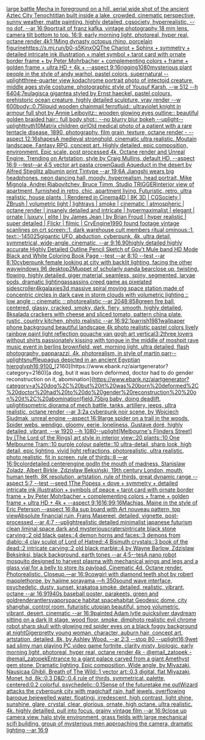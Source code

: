 [large battle Mecha in foreground on a hill, aerial wide shot of the ancient Aztec City Tenochtitlan built inside a lake, crowded, cinematic perspective, sunny weather, matte painting, highly detailed, cgsociety, hyperrealistic, --no dof, --ar 16:9](https://www.ebank.nz/aiartgenerator?category=large%20battle%20Mecha%20in%20foreground%20on%20a%20hill%2C%20aerial%20wide%20shot%20of%20the%20ancient%20Aztec%20City%20Tenochtitlan%20built%20inside%20a%20lake%2C%20crowded%2C%20cinematic%20perspective%2C%20sunny%20weather%2C%20matte%20painting%2C%20highly%20detailed%2C%20cgsociety%2C%20hyperrealistic%2C%20--no%20dof%2C%20--ar%2016%3A9)[portrait of franz kafka, vintage photography 18 mm lens, camera tilt bottom to top. 16:9, early morning light, photoreal, hyper real, octane render 4k](https://www.ebank.nz/aiartgenerator?category=portrait%20of%20franz%20kafka%2C%20vintage%20photography%2018%20mm%20lens%2C%20camera%20tilt%20bottom%20to%20top.%2016%3A9%2C%20early%20morning%20light%2C%20photoreal%2C%20hyper%20real%2C%20octane%20render%204k)[1:1](https://www.ebank.nz/aiartgenerator?category=1%3A1)[Ming dynasty octopus rhino, porcelain figurine](https://www.ebank.nz/aiartgenerator?category=Ming%20dynasty%20octopus%20rhino%2C%20porcelain%20figurine)[<https://s.mj.run/b0-s5KjnxOQ>](https://www.ebank.nz/aiartgenerator?category=%3Chttps%3A//s.mj.run/b0-s5KjnxOQ%3E)[The Chariot + Sphinx + symmetry + detailed intricate ink illustration + malet symbol + tarot card with ornate border frame + by Peter Mohrbacher + complementing colors + frame + golden frame + ultra HD + 4k + --aspect 9:16](https://www.ebank.nz/aiartgenerator?category=The%20Chariot%20%2B%20Sphinx%20%2B%20symmetry%20%2B%20detailed%20intricate%20ink%20illustration%20%2B%20malet%20symbol%20%2B%20tarot%20card%20with%20ornate%20border%20frame%20%2B%20by%20Peter%20Mohrbacher%20%2B%20complementing%20colors%20%2B%20frame%20%2B%20golden%20frame%20%2B%20ultra%20HD%20%2B%204k%20%2B%20--aspect%209%3A16)[rigging](https://www.ebank.nz/aiartgenerator?category=rigging)[1080](https://www.ebank.nz/aiartgenerator?category=1080)[mysterious plant people in the style of andy warhol, pastel colors, supernatural --uplight](https://www.ebank.nz/aiartgenerator?category=mysterious%20plant%20people%20in%20the%20style%20of%20andy%20warhol%2C%20pastel%20colors%2C%20supernatural%20--uplight)[three-quarter view kodachrome portrait photo of intectoid creature, middle ages style costume, photographic style of Yousuf Karsh, --w 512 --h 640](https://www.ebank.nz/aiartgenerator?category=three-quarter%20view%20kodachrome%20portrait%20photo%20of%20intectoid%20creature%2C%20middle%20ages%20style%20costume%2C%20photographic%20style%20of%20Yousuf%20Karsh%2C%20--w%20512%20--h%20640)[4:7](https://www.ebank.nz/aiartgenerator?category=4%3A7)[eulagisca gigantea styled by Ernst haeckel, pastel colours, prehistoric ocean creature, highly detailed sculpture, vray render --w 600](https://www.ebank.nz/aiartgenerator?category=eulagisca%20gigantea%20styled%20by%20Ernst%20haeckel%2C%20pastel%20colours%2C%20prehistoric%20ocean%20creature%2C%20highly%20detailed%20sculpture%2C%20vray%20render%20--w%20600)[body](https://www.ebank.nz/aiartgenerator?category=body)[::0.75](https://www.ebank.nz/aiartgenerator?category=%3A%3A0.75)[liquid wooden chainmail ferrofluid:: ultraviolet knight in armour full shot by Annie Leibovitz:: wooden glowing eyes outline:: beautiful golden braided hair:: full body shot:: --no blurry blur bokeh --uplight](https://www.ebank.nz/aiartgenerator?category=liquid%20wooden%20chainmail%20ferrofluid%3A%3A%20ultraviolet%20knight%20in%20armour%20full%20shot%20by%20Annie%20Leibovitz%3A%3A%20wooden%20glowing%20eyes%20outline%3A%3A%20beautiful%20golden%20braided%20hair%3A%3A%20full%20body%20shot%3A%3A%20--no%20blurry%20blur%20bokeh%20--uplight)[--uplight](https://www.ebank.nz/aiartgenerator?category=--uplight)[truth](https://www.ebank.nz/aiartgenerator?category=truth)[10](https://www.ebank.nz/aiartgenerator?category=10)[Matrix children girl](https://www.ebank.nz/aiartgenerator?category=Matrix%20children%20girl)[Old medical photo of a patient with a rare tentacle disease, 1890, photography, film grain, texture, octane render - --aspect 12:16](https://www.ebank.nz/aiartgenerator?category=Old%20medical%20photo%20of%20a%20patient%20with%20a%20rare%20tentacle%20disease%2C%201890%2C%20photography%2C%20film%20grain%2C%20texture%2C%20octane%20render%20-%20--aspect%2012%3A16)[shapes](https://www.ebank.nz/aiartgenerator?category=shapes)[A medieval stronghold, cinematic ultra realistic. Moutain landscape. Fantasy RPG, concept art. Highly detailed, epic composition, environment. Epic scale, post processed 4k, Octane render and Unreal Engine. Trending on Artstation, style by Craig Mullins, default HD, --aspect 16:9 --test](https://www.ebank.nz/aiartgenerator?category=A%20medieval%20stronghold%2C%20cinematic%20ultra%20realistic.%20Moutain%20landscape.%20Fantasy%20RPG%2C%20concept%20art.%20Highly%20detailed%2C%20epic%20composition%2C%20environment.%20Epic%20scale%2C%20post%20processed%204k%2C%20Octane%20render%20and%20Unreal%20Engine.%20Trending%20on%20Artstation%2C%20style%20by%20Craig%20Mullins%2C%20default%20HD%2C%20--aspect%2016%3A9%20--test)[--ar 4:5 vector art pasta crown](https://www.ebank.nz/aiartgenerator?category=--ar%204%3A5%20vector%20art%20pasta%20crown)[Gaudi Aqueduct  in the desert by Alfred Stieglitz albumin print Tintype --ar 19:6](https://www.ebank.nz/aiartgenerator?category=Gaudi%20Aqueduct%20%20in%20the%20desert%20by%20Alfred%20Stieglitz%20albumin%20print%20Tintype%20--ar%2019%3A6)[A Jiangshi wears big headphones, neon dancing hall, moody, hyperrealism, head portrait, Mike Mignola, Andrei Riabovitchev, Bruce Timm, Studio TRIGGER](https://www.ebank.nz/aiartgenerator?category=A%20Jiangshi%20wears%20big%20headphones%2C%20neon%20dancing%20hall%2C%20moody%2C%20hyperrealism%2C%20head%20portrait%2C%20Mike%20Mignola%2C%20Andrei%20Riabovitchev%2C%20Bruce%20Timm%2C%20Studio%20TRIGGER)[](https://www.ebank.nz/aiartgenerator?category=)[interior view of apartment, furnished in retro, chic,  apartment living, Futuristic, retro, ultra realistic, house plants, | Rendered in Cinema4D | 8K 3D | CGSociety | ZBrush | volumetric light | lightrays | smoke | cinematic | atmospheric | octane render | insanely detailed and intricate | hypermaximalist | elegant | ornate | luxury | elite | by James Jean | by Brian Froud | hyper realistic | super detailed | Flickr | filmic | CryEngine](https://www.ebank.nz/aiartgenerator?category=interior%20view%20of%20apartment%2C%20furnished%20in%20retro%2C%20chic%2C%20%20apartment%20living%2C%20Futuristic%2C%20retro%2C%20ultra%20realistic%2C%20house%20plants%2C%20%7C%20Rendered%20in%20Cinema4D%20%7C%208K%203D%20%7C%20CGSociety%20%7C%20ZBrush%20%7C%20volumetric%20light%20%7C%20lightrays%20%7C%20smoke%20%7C%20cinematic%20%7C%20atmospheric%20%7C%20octane%20render%20%7C%20insanely%20detailed%20and%20intricate%20%7C%20hypermaximalist%20%7C%20elegant%20%7C%20ornate%20%7C%20luxury%20%7C%20elite%20%7C%20by%20James%20Jean%20%7C%20by%20Brian%20Froud%20%7C%20hyper%20realistic%20%7C%20super%20detailed%20%7C%20Flickr%20%7C%20filmic%20%7C%20CryEngine)[1990 found footage vintage scanlines on crt screen::1, dark warehouse cult members ritual ominous::1, text::-1](https://www.ebank.nz/aiartgenerator?category=1990%20found%20footage%20vintage%20scanlines%20on%20crt%20screen%3A%3A1%2C%20dark%20warehouse%20cult%20members%20ritual%20ominous%3A%3A1%2C%20text%3A%3A-1)[450](https://www.ebank.nz/aiartgenerator?category=450)[25](https://www.ebank.nz/aiartgenerator?category=25)[gigantic UFO, abduction, cyberpunk, 4k, ultra detail, symmetrical, wide-angle, cinematic, --ar 9:16](https://www.ebank.nz/aiartgenerator?category=gigantic%20UFO%2C%20abduction%2C%20cyberpunk%2C%204k%2C%20ultra%20detail%2C%20symmetrical%2C%20wide-angle%2C%20cinematic%2C%20--ar%209%3A16)[.90](https://www.ebank.nz/aiartgenerator?category=.90)[highly detailed highly accurate Highly Detailed Outline Pencil Sketch of Gov’t Mule band HD Mode Black and White Coloring Book Page  --test --ar 8:10  --test --ar 8:10](https://www.ebank.nz/aiartgenerator?category=highly%20detailed%20highly%20accurate%20Highly%20Detailed%20Outline%20Pencil%20Sketch%20of%20Gov%E2%80%99t%20Mule%20band%20HD%20Mode%20Black%20and%20White%20Coloring%20Book%20Page%20%20--test%20--ar%208%3A10%20%20--test%20--ar%208%3A10)[cyberpunk female looking at city with backlit lighting, facing the other way](https://www.ebank.nz/aiartgenerator?category=cyberpunk%20female%20looking%20at%20city%20with%20backlit%20lighting%2C%20facing%20the%20other%20way)[windows 96 desktop](https://www.ebank.nz/aiartgenerator?category=windows%2096%20desktop)[2](https://www.ebank.nz/aiartgenerator?category=2)[Muppet of scholarly panda bear](https://www.ebank.nz/aiartgenerator?category=Muppet%20of%20scholarly%20panda%20bear)[close up, twisting, flowing, highly detailed, giger material, seamless, spiny, segmented, larvae pods, dramatic lighting](https://www.ebank.nz/aiartgenerator?category=close%20up%2C%20twisting%2C%20flowing%2C%20highly%20detailed%2C%20giger%20material%2C%20seamless%2C%20spiny%2C%20segmented%2C%20larvae%20pods%2C%20dramatic%20lighting)[assassins creed game as pixelated sidescroller](https://www.ebank.nz/aiartgenerator?category=assassins%20creed%20game%20as%20pixelated%20sidescroller)[4k](https://www.ebank.nz/aiartgenerator?category=4k)[galaxies](https://www.ebank.nz/aiartgenerator?category=galaxies)[3d massive spiral moving space station made of concentric circles in dark cave in storm clouds with volumetric lighting :: low angle :: cinematic :: photorealistic --ar 2048:858](https://www.ebank.nz/aiartgenerator?category=3d%20massive%20spiral%20moving%20space%20station%20made%20of%20concentric%20circles%20in%20dark%20cave%20in%20storm%20clouds%20with%20volumetric%20lighting%20%3A%3A%20low%20angle%20%3A%3A%20cinematic%20%3A%3A%20photorealistic%20--ar%202048%3A858)[green fire ball, centered, glassy, cracked, smoky, dark, fiery, smooth, highly detailed, 8k](https://www.ebank.nz/aiartgenerator?category=green%20fire%20ball%2C%20centered%2C%20glassy%2C%20cracked%2C%20smoky%2C%20dark%2C%20fiery%2C%20smooth%2C%20highly%20detailed%2C%208k)[salada crackers with cheese and sliced tomato, pattern china plate, rustic, country kitchen, photo realistic --ar 16:9](https://www.ebank.nz/aiartgenerator?category=salada%20crackers%20with%20cheese%20and%20sliced%20tomato%2C%20pattern%20china%20plate%2C%20rustic%2C%20country%20kitchen%2C%20photo%20realistic%20--ar%2016%3A9)[2:1](https://www.ebank.nz/aiartgenerator?category=2%3A1)[parrish](https://www.ebank.nz/aiartgenerator?category=parrish)[1981](https://www.ebank.nz/aiartgenerator?category=1981)[wallpaper phone background beautiful landscape 4k photo realistic pastel colors lively rainbow paint light reflection gouache van gogh art vertical](https://www.ebank.nz/aiartgenerator?category=wallpaper%20phone%20background%20beautiful%20landscape%204k%20photo%20realistic%20pastel%20colors%20lively%20rainbow%20paint%20light%20reflection%20gouache%20van%20gogh%20art%20vertical)[3:2](https://www.ebank.nz/aiartgenerator?category=3%3A2)[three lovers without shirts passionately kissing with tongue in the middle of moshpit rave music event in berlins brownfield, wet, morning light, ultra detailed, flash photography, papparazzi, 4k, photorealism, in style of martin parr](https://www.ebank.nz/aiartgenerator?category=three%20lovers%20without%20shirts%20passionately%20kissing%20with%20tongue%20in%20the%20middle%20of%20moshpit%20rave%20music%20event%20in%20berlins%20brownfield%2C%20wet%2C%20morning%20light%2C%20ultra%20detailed%2C%20flash%20photography%2C%20papparazzi%2C%204k%2C%20photorealism%2C%20in%20style%20of%20martin%20parr)[--uplight](https://www.ebank.nz/aiartgenerator?category=--uplight)[snuffleupagus depicted in an ancient Egyptian hieroglyph](https://www.ebank.nz/aiartgenerator?category=snuffleupagus%20depicted%20in%20an%20ancient%20Egyptian%20hieroglyph)[16:9](https://www.ebank.nz/aiartgenerator?category=16%3A9)[100_](https://www.ebank.nz/aiartgenerator?category=100_)[2160](https://www.ebank.nz/aiartgenerator?category=2160)[a dog, but it was born deformed, doctor had to do gender reconstruction  on it, abomination](https://www.ebank.nz/aiartgenerator?category=a%20dog%2C%20but%20it%20was%20born%20deformed%2C%20doctor%20had%20to%20do%20gender%20reconstruction%20%20on%20it%2C%20abomination)[field](https://www.ebank.nz/aiartgenerator?category=field)[.75](https://www.ebank.nz/aiartgenerator?category=.75)[big baby, doing deadlift, uplight](https://www.ebank.nz/aiartgenerator?category=big%20baby%2C%20doing%20deadlift%2C%20uplight)[isometric diorama of mech battle, tanks, artillery, jeeps, ultra realistic, octane render --ar 3:2](https://www.ebank.nz/aiartgenerator?category=isometric%20diorama%20of%20mech%20battle%2C%20tanks%2C%20artillery%2C%20jeeps%2C%20ultra%20realistic%2C%20octane%20render%20--ar%203%3A2)[a cyberpunk noir scene, by Wojciech Siudmak, unreal engine --aspect 16:9](https://www.ebank.nz/aiartgenerator?category=a%20cyberpunk%20noir%20scene%2C%20by%20Wojciech%20Siudmak%2C%20unreal%20engine%20--aspect%2016%3A9)[large spider on a trail in the woods, Spider webs, wendigo, gloomy, eerie, loneliness, Gustave doré, highly detailed, vibrant, --w 1920 --h 1080](https://www.ebank.nz/aiartgenerator?category=large%20spider%20on%20a%20trail%20in%20the%20woods%2C%20Spider%20webs%2C%20wendigo%2C%20gloomy%2C%20eerie%2C%20loneliness%2C%20Gustave%20dor%C3%A9%2C%20highly%20detailed%2C%20vibrant%2C%20--w%201920%20--h%201080)[--uplight](https://www.ebank.nz/aiartgenerator?category=--uplight)[[Melbourne's Flinders Street] by [The Lord of the Rings] art style in interior view::20 plants::10 One Melbourne Tram::10 purple colour palette::10 ultra-detail, sharp look, high detail, epic lighting, vivid light refractions, photorealistic, ultra realistic, photo realistic, fit in screen, rule of thirds::8 —ar 16:9](https://www.ebank.nz/aiartgenerator?category=%5BMelbourne%27s%20Flinders%20Street%5D%20by%20%5BThe%20Lord%20of%20the%20Rings%5D%20art%20style%20in%20interior%20view%3A%3A20%20plants%3A%3A10%20One%20Melbourne%20Tram%3A%3A10%20purple%20colour%20palette%3A%3A10%20ultra-detail%2C%20sharp%20look%2C%20high%20detail%2C%20epic%20lighting%2C%20vivid%20light%20refractions%2C%20photorealistic%2C%20ultra%20realistic%2C%20photo%20realistic%2C%20fit%20in%20screen%2C%20rule%20of%20thirds%3A%3A8%20%E2%80%94ar%2016%3A9)[color](https://www.ebank.nz/aiartgenerator?category=color)[detailed,](https://www.ebank.nz/aiartgenerator?category=detailed%2C)[center](https://www.ebank.nz/aiartgenerator?category=center)[engine,](https://www.ebank.nz/aiartgenerator?category=engine%2C)[god](https://www.ebank.nz/aiartgenerator?category=god)[In the mouth of madness, Stanislaw Zoladz, Albert Birkle, Zdzisław Beksiński, 19th century London, mouth, human teeth, 8K resolution, artstation, rule of thirds, great dynamic range --aspect 5:7 --test --seed 1](https://www.ebank.nz/aiartgenerator?category=In%20the%20mouth%20of%20madness%2C%20Stanislaw%20Zoladz%2C%20Albert%20Birkle%2C%20Zdzis%C5%82aw%20Beksi%C5%84ski%2C%2019th%20century%20London%2C%20mouth%2C%20human%20teeth%2C%208K%20resolution%2C%20artstation%2C%20rule%20of%20thirds%2C%20great%20dynamic%20range%20--aspect%205%3A7%20--test%20--seed%201)[The Popess + dove + symmetry + detailed intricate ink illustration + symbols of peace + tarot card with ornate border frame + by Peter Mohrbacher + complementing colors + frame + golden frame + ultra HD + 4k + --aspect 9:16](https://www.ebank.nz/aiartgenerator?category=The%20Popess%20%2B%20dove%20%2B%20symmetry%20%2B%20detailed%20intricate%20ink%20illustration%20%2B%20symbols%20of%20peace%20%2B%20tarot%20card%20with%20ornate%20border%20frame%20%2B%20by%20Peter%20Mohrbacher%20%2B%20complementing%20colors%20%2B%20frame%20%2B%20golden%20frame%20%2B%20ultra%20HD%20%2B%204k%20%2B%20--aspect%209%3A16)[16:9](https://www.ebank.nz/aiartgenerator?category=16%3A9)[9:16](https://www.ebank.nz/aiartgenerator?category=9%3A16)[Machias, Maine in the style of Eric Peterson --aspect 16:8](https://www.ebank.nz/aiartgenerator?category=Machias%2C%20Maine%20in%20the%20style%20of%20Eric%20Peterson%20--aspect%2016%3A8)[a sup board with Art nouveau pattern, top view](https://www.ebank.nz/aiartgenerator?category=a%20sup%20board%20with%20Art%20nouveau%20pattern%2C%20top%20view)[Absolute financial ruin, Frans Masereel, detailed, vignette, post-processed --ar 4:7 --uplight](https://www.ebank.nz/aiartgenerator?category=Absolute%20financial%20ruin%2C%20Frans%20Masereel%2C%20detailed%2C%20vignette%2C%20post-processed%20--ar%204%3A7%20--uplight)[realistic detailed minimalist japanese futurism clean liminal space dark and mysterious](https://www.ebank.nz/aiartgenerator?category=realistic%20detailed%20minimalist%20japanese%20futurism%20clean%20liminal%20space%20dark%20and%20mysterious)[craters](https://www.ebank.nz/aiartgenerator?category=craters)[intricate black stone carving::2 old black gates::4 demon horns and faces::3 demons from diablo::4 clay sculpt of Lord of Hatred::4 Bismuth crystals::3 book of the dead::2 intricate carving::2 old black marble::4 by Wayne Barlow, Zdzislaw Beksinksi, black background, earth tones --ar 4:5](https://www.ebank.nz/aiartgenerator?category=intricate%20black%20stone%20carving%3A%3A2%20old%20black%20gates%3A%3A4%20demon%20horns%20and%20faces%3A%3A3%20demons%20from%20diablo%3A%3A4%20clay%20sculpt%20of%20Lord%20of%20Hatred%3A%3A4%20Bismuth%20crystals%3A%3A3%20book%20of%20the%20dead%3A%3A2%20intricate%20carving%3A%3A2%20old%20black%20marble%3A%3A4%20by%20Wayne%20Barlow%2C%20Zdzislaw%20Beksinksi%2C%20black%20background%2C%20earth%20tones%20--ar%204%3A5)[--tes](https://www.ebank.nz/aiartgenerator?category=--tes)[A nano robot mosquito designed to harvest plasma with mechanical wings and legs and a glass vial for a belly to store its payload. Cinematic 4d. Octane render. Photorealistic. Closeup.—ar 16:9](https://www.ebank.nz/aiartgenerator?category=A%20nano%20robot%20mosquito%20designed%20to%20harvest%20plasma%20with%20mechanical%20wings%20and%20legs%20and%20a%20glass%20vial%20for%20a%20belly%20to%20store%20its%20payload.%20Cinematic%204d.%20Octane%20render.%20Photorealistic.%20Closeup.%E2%80%94ar%2016%3A9)[cowgirl with diamond teeth shot by robert mapplethorpe, by hajime sorayama —h 350](https://www.ebank.nz/aiartgenerator?category=cowgirl%20with%20diamond%20teeth%20shot%20by%20robert%20mapplethorpe%2C%20by%20hajime%20sorayama%20%E2%80%94h%20350)[sound wave interface, psychedelic, dusty, sunset, krakatoa smoke, detailed, realistic, vibrant, octane --ar 16:9](https://www.ebank.nz/aiartgenerator?category=sound%20wave%20interface%2C%20psychedelic%2C%20dusty%2C%20sunset%2C%20krakatoa%20smoke%2C%20detailed%2C%20realistic%2C%20vibrant%2C%20octane%20--ar%2016%3A9)[1940s baseball poster, parakeets, green and gold](https://www.ebank.nz/aiartgenerator?category=1940s%20baseball%20poster%2C%20parakeets%2C%20green%20and%20gold)[render](https://www.ebank.nz/aiartgenerator?category=render)[antlers](https://www.ebank.nz/aiartgenerator?category=antlers)[vapor](https://www.ebank.nz/aiartgenerator?category=vapor)[space  habitat spacehabitat Geodesic dome, city shanghai, control room, futuristic utopian beautiful, smog volumetric, vibrant, desert, cinematic --ar 16:9](https://www.ebank.nz/aiartgenerator?category=space%20%20habitat%20spacehabitat%20Geodesic%20dome%2C%20city%20shanghai%2C%20control%20room%2C%20futuristic%20utopian%20beautiful%2C%20smog%20volumetric%2C%20vibrant%2C%20desert%2C%20cinematic%20--ar%2016%3A9)[painted Adam lytle quicksilver daydream sitting on a dark lit stage, wood floor, smoke, dim](https://www.ebank.nz/aiartgenerator?category=painted%20Adam%20lytle%20quicksilver%20daydream%20sitting%20on%20a%20dark%20lit%20stage%2C%20wood%20floor%2C%20smoke%2C%20dim)[photo realistic evil chrome robot sharp skull with glowing red spider eyes on a black foggy background at night](https://www.ebank.nz/aiartgenerator?category=photo%20realistic%20evil%20chrome%20robot%20sharp%20skull%20with%20glowing%20red%20spider%20eyes%20on%20a%20black%20foggy%20background%20at%20night)[Giger](https://www.ebank.nz/aiartgenerator?category=Giger)[pretty young woman, character, auburn hair, concept art, artstation, detailed, 8k, by Ashley Wood. --ar 2:3 --stop 80 --uplight](https://www.ebank.nz/aiartgenerator?category=pretty%20young%20woman%2C%20character%2C%20auburn%20hair%2C%20concept%20art%2C%20artstation%2C%20detailed%2C%208k%2C%20by%20Ashley%20Wood.%20--ar%202%3A3%20--stop%2080%20--uplight)[16:9](https://www.ebank.nz/aiartgenerator?category=16%3A9)[wet sad slimy man playing PC video game fortnite, clarity misty, biologic, early morning light, photoreal, hyper real, octane render 4k - @email_zatopek - @email_zatopek](https://www.ebank.nz/aiartgenerator?category=wet%20sad%20slimy%20man%20playing%20PC%20video%20game%20fortnite%2C%20clarity%20misty%2C%20biologic%2C%20early%20morning%20light%2C%20photoreal%2C%20hyper%20real%2C%20octane%20render%204k%20-%20%40email_zatopek%20-%20%40email_zatopek)[Entrance to a giant palace carved from a giant Amethyst gem stone, Dramatic lighting, Epic composition, Wide angle, by Miyazaki, Nausicaa Ghibli, Breath of The Wild::1 vector art::0.3 digital, flat Miyazaki, Monet, hd, 8k::0.3 D&D::0.4 rule of thirds, symmetrical, palette, centered:0.2 colorful, psychedelic::0.1](https://www.ebank.nz/aiartgenerator?category=Entrance%20to%20a%20giant%20palace%20carved%20from%20a%20giant%20Amethyst%20gem%20stone%2C%20Dramatic%20lighting%2C%20Epic%20composition%2C%20Wide%20angle%2C%20by%20Miyazaki%2C%20Nausicaa%20Ghibli%2C%20Breath%20of%20The%20Wild%3A%3A1%20vector%20art%3A%3A0.3%20digital%2C%20flat%20Miyazaki%2C%20Monet%2C%20hd%2C%208k%3A%3A0.3%20D%26D%3A%3A0.4%20rule%20of%20thirds%2C%20symmetrical%2C%20palette%2C%20centered%3A0.2%20colorful%2C%20psychedelic%3A%3A0.1)[Sense of the future](https://www.ebank.nz/aiartgenerator?category=Sense%20of%20the%20future)[take me out](https://www.ebank.nz/aiartgenerator?category=take%20me%20out)[Wizard attacks the cyberpunk city with magic](https://www.ebank.nz/aiartgenerator?category=Wizard%20attacks%20the%20cyberpunk%20city%20with%20magic)[half rain, half jewels. overflowing baroque bejewelled water. floatingj, irredescent, high contrast, light shine, sunshine, glare, crystal, clear, glorious, ornate, high octane. ultra realistic. 4k. highly detailled. pull into focus. grainy vintage film --ar 16:9](https://www.ebank.nz/aiartgenerator?category=half%20rain%2C%20half%20jewels.%20overflowing%20baroque%20bejewelled%20water.%20floatingj%2C%20irredescent%2C%20high%20contrast%2C%20light%20shine%2C%20sunshine%2C%20glare%2C%20crystal%2C%20clear%2C%20glorious%2C%20ornate%2C%20high%20octane.%20ultra%20realistic.%204k.%20highly%20detailled.%20pull%20into%20focus.%20grainy%20vintage%20film%20--ar%2016%3A9)[close up camera view, halo style environment, grass fields with large mechanical scifi building, group of mysterious men approaching the camera, dramatic lighting --ar 16:9](https://www.ebank.nz/aiartgenerator?category=close%20up%20camera%20view%2C%20halo%20style%20environment%2C%20grass%20fields%20with%20large%20mechanical%20scifi%20building%2C%20group%20of%20mysterious%20men%20approaching%20the%20camera%2C%20dramatic%20lighting%20--ar%2016%3A9)